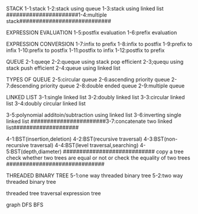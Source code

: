 STACK
1-1:stack
1-2:stack using queue
1-3:stack using linked list
######################1-4:multiple stack############################

EXPRESSION EVALUATION
1-5:postfix evaluation
1-6:prefix evaluation


EXPRESSION CONVERSION
1-7:infix to prefix
1-8:infix to postfix
1-9:prefix to infix
1-10:prefix to postfix
1-11:postfix to infix
1-12:postfix to prefix


QUEUE
2-1:queqe
2-2:queque using stack pop efficient
2-3;quequ using stack push efficient
2-4:queue using linked list

TYPES OF QUEUE
2-5:circular queue
2-6:ascending priority queue
2-7:descending priority queue
2-8:double ended queue 
2-9:multiple queue

LINKED LIST
3-1:single linked list
3-2:doubly linked list
3-3:circular linked list
3-4:doubly circular linked list

3-5:polynomial additoin/subtraction using linked list
3-6:inverting single linked list
#######################3-7:concatenate two linked list####################

4-1:BST(insertion,deletion)
4-2:BST(recursive traversal)
4-3:BST(non-recursive traversal)
4-4:BST(level traversal,searching)
4-5:BST(depth,diameter)
############################
copy a tree
check whether two trees are equal or not or check the equality of two trees
##############################

THREADED BINARY TREE
5-1:one way threaded binary tree
5-2:two way threaded binary tree

threaded tree traversal
expression tree

graph
DFS
BFS